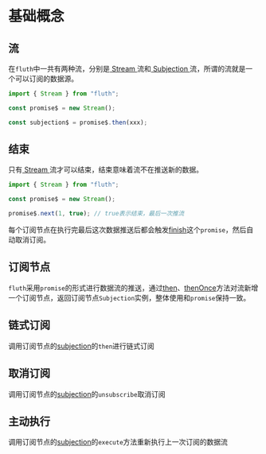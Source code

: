 # 基础概念

## 流

在`fluth`中一共有两种流，分别是[ Stream ](/cn/api/stream#stream)流和[ Subjection ](/cn/api/stream#subjection)流，所谓的流就是一个可以订阅的数据源。

```typescript
import { Stream } from "fluth";

const promise$ = new Stream();

const subjection$ = promise$.then(xxx);
```

## 结束

只有[ Stream ](/cn/api/stream#stream)流才可以结束，结束意味着流不在推送新的数据。

```typescript
import { Stream } from "fluth";

const promise$ = new Stream();

promise$.next(1, true); // true表示结束，最后一次推流
```

每个订阅节点在执行完最后这次数据推送后都会触发[finish](/cn/api/stream#finish)这个`promise`，然后自动取消订阅。

## 订阅节点

`fluth`采用`promise`的形式进行数据流的推送，通过[then](/cn/api/stream#then)、[thenOnce](/cn/api/stream#thenonce)方法对流新增一个订阅节点，返回订阅节点`Subjection`实例，整体使用和`promise`保持一致。

## 链式订阅

调用订阅节点的[subjection](/cn/api/stream#subjection)的`then`进行链式订阅

## 取消订阅

调用订阅节点的[subjection](/cn/api/stream#subjection)的`unsubscribe`取消订阅

## 主动执行

调用订阅节点的[subjection](/cn/api/stream#subjection)的`execute`方法重新执行上一次订阅的数据流
